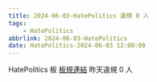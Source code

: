 ```yaml
---
title: 2024-06-03-HatePolitics 違規 0 人
tags:
    - HatePolitics
abbrlink: 2024-06-03-HatePolitics
date: HatePolitics-2024-06-03 12:00:00
---
```

HatePolitics 板 [板規連結](https://www.ptt.cc/bbs/HatePolitics/M.1617115262.A.D60.html)
昨天違規 0 人
